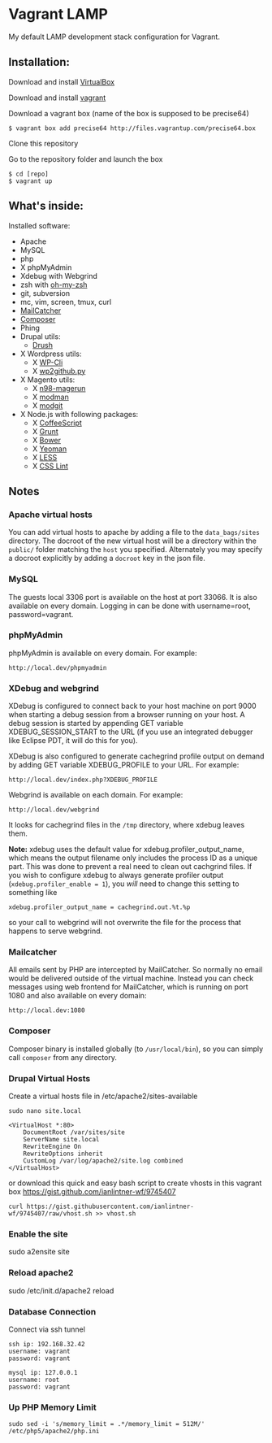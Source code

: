 Vagrant LAMP
============

My default LAMP development stack configuration for Vagrant.

Installation:
-------------

Download and install [VirtualBox](http://www.virtualbox.org/)

Download and install [vagrant](http://vagrantup.com/)

Download a vagrant box (name of the box is supposed to be precise64)

    $ vagrant box add precise64 http://files.vagrantup.com/precise64.box

Clone this repository

Go to the repository folder and launch the box

    $ cd [repo]
    $ vagrant up

What's inside:
--------------

Installed software:

* Apache
* MySQL
* php
* X phpMyAdmin
* Xdebug with Webgrind
* zsh with [oh-my-zsh](https://github.com/robbyrussell/oh-my-zsh)
* git, subversion
* mc, vim, screen, tmux, curl
* [MailCatcher](http://mailcatcher.me/)
* [Composer](http://getcomposer.org/)
* Phing
* Drupal utils:
    * [Drush](http://drupal.org/project/drush)
* X Wordpress utils:
    * X [WP-Cli](http://wp-cli.org/)
    * X [wp2github.py](http://github.com/r8/wp2github.py)
* X Magento utils:
    * X [n98-magerun](https://github.com/netz98/n98-magerun)
    * X [modman](https://github.com/colinmollenhour/modman)
    * X [modgit](https://github.com/jreinke/modgit)
* X Node.js with following packages:
    * X [CoffeeScript](http://coffeescript.org)
    * X [Grunt](http://gruntjs.com/)
    * X [Bower](http://bower.io)
    * X [Yeoman](http://yeoman.io)
    * X [LESS](http://lesscss.org)
    * X [CSS Lint](http://csslint.net)

Notes
-----

### Apache virtual hosts

You can add virtual hosts to apache by adding a file to the `data_bags/sites`
directory. The docroot of the new virtual host will be a directory within the
`public/` folder matching the `host` you specified. Alternately you may specify
a docroot explicitly by adding a `docroot` key in the json file.

### MySQL

The guests local 3306 port is available on the host at port 33066. It is also available on every domain. Logging in can be done with username=root, password=vagrant.

### phpMyAdmin

phpMyAdmin is available on every domain. For example:

    http://local.dev/phpmyadmin

### XDebug and webgrind

XDebug is configured to connect back to your host machine on port 9000 when 
starting a debug session from a browser running on your host. A debug session is 
started by appending GET variable XDEBUG_SESSION_START to the URL (if you use an 
integrated debugger like Eclipse PDT, it will do this for you).

XDebug is also configured to generate cachegrind profile output on demand by 
adding GET variable XDEBUG_PROFILE to your URL. For example:

    http://local.dev/index.php?XDEBUG_PROFILE

Webgrind is available on each domain. For example:

    http://local.dev/webgrind

It looks for cachegrind files in the `/tmp` directory, where xdebug leaves them.

**Note:** xdebug uses the default value for xdebug.profiler_output_name, which 
means the output filename only includes the process ID as a unique part. This 
was done to prevent a real need to clean out cachgrind files. If you wish to 
configure xdebug to always generate profiler output 
(`xdebug.profiler_enable = 1`), you *will* need to change this setting to 
something like
 
    xdebug.profiler_output_name = cachegrind.out.%t.%p
    
so your call to webgrind will not overwrite the file for the process that 
happens to serve webgrind. 

### Mailcatcher

All emails sent by PHP are intercepted by MailCatcher. So normally no email would be delivered outside of the virtual machine. Instead you can check messages using web frontend for MailCatcher, which is running on port 1080 and also available on every domain:

    http://local.dev:1080

### Composer

Composer binary is installed globally (to `/usr/local/bin`), so you can simply call `composer` from any directory.

### Drupal Virtual Hosts
Create a virtual hosts file in /etc/apache2/sites-available

	sudo nano site.local

	<VirtualHost *:80>
    	DocumentRoot /var/sites/site
    	ServerName site.local
    	RewriteEngine On
    	RewriteOptions inherit
    	CustomLog /var/log/apache2/site.log combined
	</VirtualHost>

or download this quick and easy bash script to create vhosts in this vagrant box https://gist.github.com/ianlintner-wf/9745407

	curl https://gist.githubusercontent.com/ianlintner-wf/9745407/raw/vhost.sh >> vhost.sh
	

### Enable the site
 sudo a2ensite site

### Reload apache2
 sudo /etc/init.d/apache2 reload
 
### Database Connection
Connect via ssh tunnel

	ssh ip: 192.168.32.42
	username: vagrant
	password: vagrant
	
	mysql ip: 127.0.0.1
	username: root
	password: vagrant

### Up PHP Memory Limit
	sudo sed -i 's/memory_limit = .*/memory_limit = 512M/' /etc/php5/apache2/php.ini